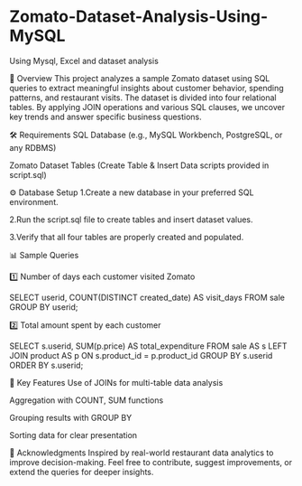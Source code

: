 # Zomato-Dataset-Analysis-Using-MySQL

Using Mysql, Excel and dataset analysis

📌 Overview
This project analyzes a sample Zomato dataset using SQL queries to extract meaningful insights about customer behavior, spending patterns, and restaurant visits.
The dataset is divided into four relational tables. By applying JOIN operations and various SQL clauses, we uncover key trends and answer specific business questions.

🛠 Requirements
SQL Database (e.g., MySQL Workbench, PostgreSQL, or any RDBMS)

Zomato Dataset Tables (Create Table & Insert Data scripts provided in script.sql)

⚙ Database Setup
1.Create a new database in your preferred SQL environment.

2.Run the script.sql file to create tables and insert dataset values.

3.Verify that all four tables are properly created and populated.

📊 Sample Queries

1️⃣ Number of days each customer visited Zomato

SELECT userid, COUNT(DISTINCT created_date) AS visit_days
FROM sale
GROUP BY userid;

2️⃣ Total amount spent by each customer

SELECT s.userid, SUM(p.price) AS total_expenditure
FROM sale AS s
LEFT JOIN product AS p
ON s.product_id = p.product_id
GROUP BY s.userid
ORDER BY s.userid;

📌 Key Features
Use of JOINs for multi-table data analysis

Aggregation with COUNT, SUM functions

Grouping results with GROUP BY

Sorting data for clear presentation

🙌 Acknowledgments
Inspired by real-world restaurant data analytics to improve decision-making.
Feel free to contribute, suggest improvements, or extend the queries for deeper insights.

